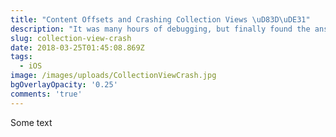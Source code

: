 ```yaml
---
title: "Content Offsets and Crashing Collection Views \uD83D\uDE31"
description: "It was many hours of debugging, but finally found the answer to a really annoying crash on iOS 10 and below... and it all had to do with content offsets! \uD83D\uDE21"
slug: collection-view-crash
date: 2018-03-25T01:45:08.869Z
tags:
  - iOS
image: /images/uploads/CollectionViewCrash.jpg
bgOverlayOpacity: '0.25'
comments: 'true'
---
```

Some text
